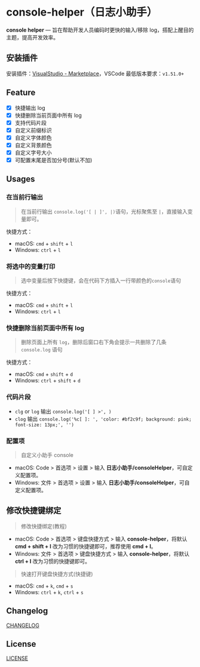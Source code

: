 # console-helper（日志小助手）

**console helper** — 旨在帮助开发人员编码时更快的输入/移除 log，搭配上醒目的主题，提高开发效率。

## 安装插件

安装插件：[VisualStudio - Marketplace](https://marketplace.visualstudio.com/items?itemName=AT-9420.console-helper)，VSCode 最低版本要求：`v1.51.0+`

## Feature

- [x] 快捷输出 log
- [x] 快捷删除当前页面中所有 log
- [x] 支持代码片段
- [x] 自定义前缀标识
- [x] 自定义字体颜色
- [x] 自定义背景颜色
- [x] 自定义字号大小
- [x] 可配置末尾是否加分号(默认不加)

## Usages

### 在当前行输出

> 在当前行输出 `console.log('[ | ]', |)`语句，光标聚焦至 `|`，直接输入变量即可。

快捷方式：

- macOS: `cmd` + `shift` + `l`
- Windows: `ctrl` + `l`

### 将选中的变量打印

> 选中变量后按下快捷键，会在代码下方插入一行带颜色的`console`语句

快捷方式：

- macOS: `cmd` + `shift` + `l`
- Windows: `ctrl` + `l`

### 快捷删除当前页面中所有 log

> 删除页面上所有 `log`，删除后窗口右下角会提示一共删除了几条 `console.log` 语句

快捷方式：

- macOS: `cmd` + `shift` + `d`
- Windows: `ctrl` + `shift` + `d`

### 代码片段

- `clg` or `log` 输出 `console.log('[ ] >', )`
- `clog` 输出 `console.log('%c[ ]: ', 'color: #bf2c9f; background: pink; font-size: 13px;', '')`

### 配置项

> 自定义小助手 console

- macOS: Code > 首选项 > 设置 > 输入 **日志小助手/consoleHelper**，可自定义配置项。
- Windows: 文件 > 首选项 > 设置 > 输入 **日志小助手/consoleHelper**，可自定义配置项。

## 修改快捷键绑定

> 修改快捷绑定(教程)

- macOS: Code > 首选项 > 键盘快捷方式 > 输入 **console-helper**，将默认 **cmd + shift + l** 改为习惯的快捷键即可，推荐使用 **cmd + l**。
- Windows: 文件 > 首选项 > 键盘快捷方式 > 输入 **console-helper**，将默认 **ctrl + l** 改为习惯的快捷键即可。

> 快速打开键盘快捷方式(快捷键)

- macOS: `cmd` + `k`, `cmd` + `s`
- Windows: `ctrl` + `k`, `ctrl` + `s`

## Changelog

[CHANGELOG](./CHANGELOG.md)

## License

[LICENSE](./LICENSE)
